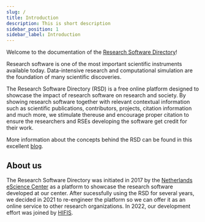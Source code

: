 ```yaml
---
slug: /
title: Introduction
description: This is short description
sidebar_position: 1
sidebar_label: Introduction
---
```


Welcome to the documentation of the [Research Software Directory](https://research-software-directory.org)!

Research software is one of the most important scientific instruments available today. Data-intensive research and computational simulation are the foundation of many scientific
discoveries.

The Research Software Directory (RSD) is a free online platform designed to showcase the impact of research software on research and society. By showing research software together with
relevant contextual information such as scientific publications, contributors, projects, citation information and much more, we stimulate thereuse and encourage proper citation
to ensure the researchers and RSEs developing the software get credit for their work.

More information about the concepts behind the RSD can be found in this excellent
[blog](https://blog.esciencecenter.nl/the-research-software-directory-and-how-it-promotes-software-citation-4bd2137a6b8).

## About us

The Research Software Directory was initiated in 2017 by the [Netherlands eScience Center](https://esciencecenter.nl) as a platform to showcase the research software developed at
our center. After sucessfully using the RSD for several years, we decided in 2021 to re-engineer the platform so we can offer it as an online service to other research
organizations. In 2022, our development effort was joined by [HIFIS](https://hifis.net/).
